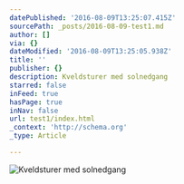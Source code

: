 ```yaml
---
datePublished: '2016-08-09T13:25:07.415Z'
sourcePath: _posts/2016-08-09-test1.md
author: []
via: {}
dateModified: '2016-08-09T13:25:05.938Z'
title: ''
publisher: {}
description: Kveldsturer med solnedgang
starred: false
inFeed: true
hasPage: true
inNav: false
url: test1/index.html
_context: 'http://schema.org'
_type: Article

---
```

![Kveldsturer med solnedgang](https://the-grid-user-content.s3-us-west-2.amazonaws.com/01734c40-6d9d-46bd-96a2-8715fbbc7446.jpg)